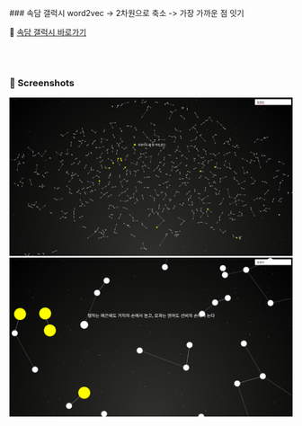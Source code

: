 <br>
### 속담 갤럭시
word2vec -> 2차원으로 축소 -> 가장 가까운 점 잇기

🔗 [속담 갤럭시 바로가기](https://abc-crtl.github.io/sokdam/)

<br>
<br>

### 📸 Screenshots

![스크린샷 1](s2.png)  
![스크린샷 2](s3.png)
